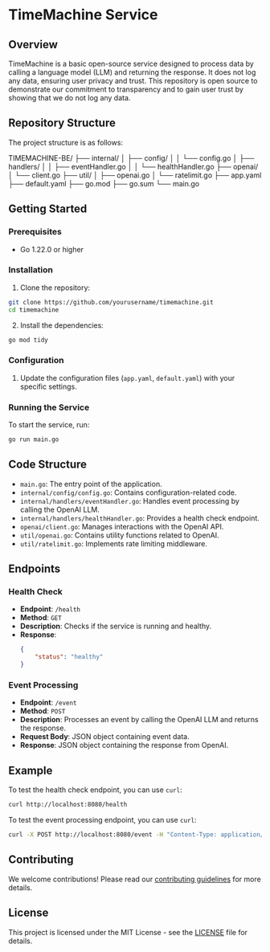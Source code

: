 # TimeMachine Service

## Overview

TimeMachine is a basic open-source service designed to process data by calling a language model (LLM) and returning the response. It does not log any data, ensuring user privacy and trust. This repository is open source to demonstrate our commitment to transparency and to gain user trust by showing that we do not log any data.

## Repository Structure

The project structure is as follows:

TIMEMACHINE-BE/
├── internal/
│   ├── config/
│   │   └── config.go
│   ├── handlers/
│   │   ├── eventHandler.go
│   │   └── healthHandler.go
├── openai/
│   └── client.go
├── util/
│   ├── openai.go
│   └── ratelimit.go
├── app.yaml
├── default.yaml
├── go.mod
├── go.sum
└── main.go

## Getting Started

### Prerequisites

- Go 1.22.0 or higher

### Installation

1. Clone the repository:

```bash
git clone https://github.com/yourusername/timemachine.git
cd timemachine
```

2. Install the dependencies:

```bash
go mod tidy
```

### Configuration

1. Update the configuration files (`app.yaml`, `default.yaml`) with your specific settings.

### Running the Service

To start the service, run:

```bash
go run main.go
```

## Code Structure

- `main.go`: The entry point of the application.
- `internal/config/config.go`: Contains configuration-related code.
- `internal/handlers/eventHandler.go`: Handles event processing by calling the OpenAI LLM.
- `internal/handlers/healthHandler.go`: Provides a health check endpoint.
- `openai/client.go`: Manages interactions with the OpenAI API.
- `util/openai.go`: Contains utility functions related to OpenAI.
- `util/ratelimit.go`: Implements rate limiting middleware.

## Endpoints

### Health Check

- **Endpoint**: `/health`
- **Method**: `GET`
- **Description**: Checks if the service is running and healthy.
- **Response**: 
  ```json
  {
      "status": "healthy"
  }
  ```

### Event Processing

- **Endpoint**: `/event`
- **Method**: `POST`
- **Description**: Processes an event by calling the OpenAI LLM and returns the response.
- **Request Body**: JSON object containing event data.
- **Response**: JSON object containing the response from OpenAI.

## Example

To test the health check endpoint, you can use `curl`:

```bash
curl http://localhost:8080/health
```

To test the event processing endpoint, you can use `curl`:

```bash
curl -X POST http://localhost:8080/event -H "Content-Type: application/json" -d '{"your":"event data"}'
```

## Contributing

We welcome contributions! Please read our [contributing guidelines](CONTRIBUTING.md) for more details.

## License

This project is licensed under the MIT License - see the [LICENSE](LICENSE) file for details.
